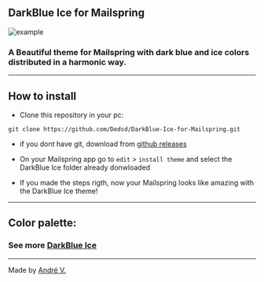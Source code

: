 ## DarkBlue Ice for Mailspring
![example](https://cdn.discordapp.com/attachments/774302890142597160/863142837234827314/unknown.png)
### A Beautiful theme for Mailspring with dark blue and ice colors distributed in a harmonic way.

---

## How to install

* Clone this repository in your pc:
```
git clone https://github.com/Dedsd/DarkBlue-Ice-for-Mailspring.git
```
* if you dont have git, download from [github releases](https://github.com/Dedsd/DarkBlue-Ice-for-Mailspring/releases)

* On your Mailspring app go to `edit` > `install theme` and select the DarkBlue Ice folder already donwloaded

* If you made the steps rigth, now your Mailspring looks like amazing with the DarkBlue Ice theme!

---

## Color palette:

### See more [DarkBlue Ice](https://github.com/Dedsd/DarkBlue-Ice)

---

Made by [André V.](https://github.com/Dedsd)
